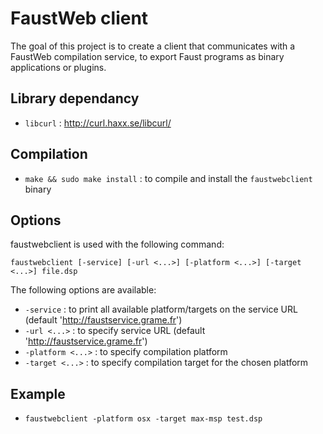 
# FaustWeb client

The goal of this project is to create a client that communicates with a FaustWeb compilation service, to export Faust programs as binary applications or plugins.

## Library dependancy

- `libcurl` : http://curl.haxx.se/libcurl/

## Compilation

- `make && sudo make install` : to compile and install the `faustwebclient` binary

## Options

faustwebclient is used with the following command:  

`faustwebclient [-service] [-url <...>] [-platform <...>] [-target <...>] file.dsp`

The following options are available: 

- `-service`            : to print all available platform/targets on the service URL (default 'http://faustservice.grame.fr')
- `-url <...>`          : to specify service URL (default 'http://faustservice.grame.fr')
- `-platform <...>`     : to specify compilation platform
- `-target <...>`       : to specify compilation target for the chosen platform


## Example

- `faustwebclient -platform osx -target max-msp test.dsp`
